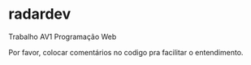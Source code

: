# radardev

Trabalho AV1 Programação Web 

Por favor, colocar comentários no codigo pra facilitar o entendimento. 

